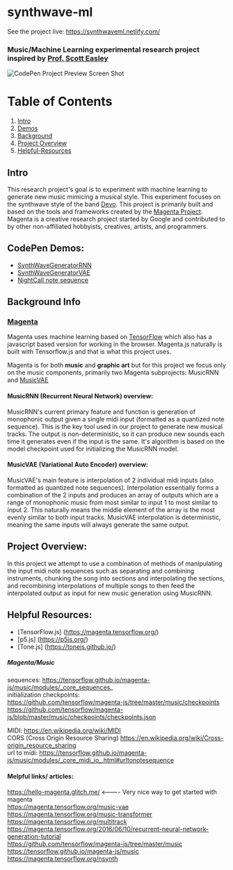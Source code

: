 # synthwave-ml

See the project live: https://synthwaveml.netlify.com/

### Music/Machine Learning experimental research project inspired by [Prof. Scott Easley](https://viterbi.usc.edu/directory/faculty/Easley/Scott)
![CodePen Project Preview Screen Shot](https://github.com/adamliber/synthwave-ml/blob/master/CodePenPreview.PNG)

# Table of Contents
1. [Intro](#intro)
2. [Demos](#CodePen-Demos)
3. [Background](#Background-Info)
4. [Project Overview](#Project-Overview)
5. [Helpful-Resources](#Helpful-Resources)

## Intro
This research project's goal is to experiment with machine learning to generate new music  mimicing a musical style. This experiment focuses on the synthwave style of the band [Devo](https://www.youtube.com/watch?v=j_QLzthSkfM). This project is primarily built and based on the tools and frameworks created by the [Magenta Project](https://magenta.tensorflow.org/). Magenta is a creative research project started by Google and contributed to by other non-affiliated hobbyists, creatives, artists, and programmers.

## CodePen Demos:
- [SynthWaveGeneratorRNN](https://codepen.io/adamliber/full/jdvPJx)
- [SynthWaveGeneratorVAE](https://codepen.io/adamliber/pen/NmNgYp)
- [NightCall note sequence](https://codepen.io/adamliber/pen/bzxEzV)


## Background Info
### [Magenta]( https://github.com/tensorflow/magenta-js)

Magenta uses machine learning based on [TensorFlow](https://www.tensorflow.org/) which also has a javascript based version for working in the browser. Magenta.js naturally is built with Tensorflow.js and that is what this project uses.

Magenta is for both **music** and **graphic art** but for this project we focus only on the
music components, primarily two Magenta subprojects: MusicRNN and
[MusicVAE](https://magenta.tensorflow.org/music-vae)

#### MusicRNN (Recurrent Neural Network)  overview:
MusicRNN's current primary feature and function is generation of monophonic output given a single midi input (formatted as a quantized note sequence). This is the key tool used in our project to generate new musical tracks. The output is non-deterministic, so it can produce new sounds each time it generates even if the input is the same. It's algorithm is based on the model checkpoint used for initializing the MusicRNN model.

#### MusicVAE (Variational Auto Encoder) overview:  
MusicVAE's main feature is interpolation of 2 individual midi inputs (also
formatted as quantized note sequences). Interpolation essentially forms
a combination of the 2 inputs and produces an array of outputs which are
a range of monophonic music from most similar to input 1 to most similar to
input 2. This naturally means the middle element of the array is the most evenly
similar to both input tracks. MusicVAE interpolation is deterministic, meaning
the same inputs will always generate the same output.

## Project Overview:
In this project we attempt to use a combination of methods of manipulating the input midi note sequences such as separating and combining instruments, chunking the song into sections and interpolating the sections, and recombining interpolations of multiple songs to then feed the interpolated output as input for new music generation using MusicRNN.  


## Helpful Resources:
* [TensorFlow.js] (https://magenta.tensorflow.org/)
* [p5.js] (https://p5js.org/)
* [Tone.js] (https://tonejs.github.io/)

##### Magenta/Music
sequences: https://tensorflow.github.io/magenta-js/music/modules/_core_sequences_   
initialization checkpoints:    
https://github.com/tensorflow/magenta-js/tree/master/music/checkpoints
https://github.com/tensorflow/magenta-js/blob/master/music/checkpoints/checkpoints.json

MIDI: https://en.wikipedia.org/wiki/MIDI  
CORS (Cross Origin Resource Sharing) https://en.wikipedia.org/wiki/Cross-origin_resource_sharing  
url to midi: https://tensorflow.github.io/magenta-js/music/modules/_core_midi_io_.html#urltonotesequence  

#### Melpful links/ articles:

https://hello-magenta.glitch.me/ <---- Very nice way to get started with magenta  
https://magenta.tensorflow.org/music-vae  
https://magenta.tensorflow.org/music-transformer  
https://magenta.tensorflow.org/multitrack  
https://magenta.tensorflow.org/2016/06/10/recurrent-neural-network-generation-tutorial  
https://github.com/tensorflow/magenta-js/tree/master/music  
https://tensorflow.github.io/magenta-js/music  
https://magenta.tensorflow.org/nsynth  
